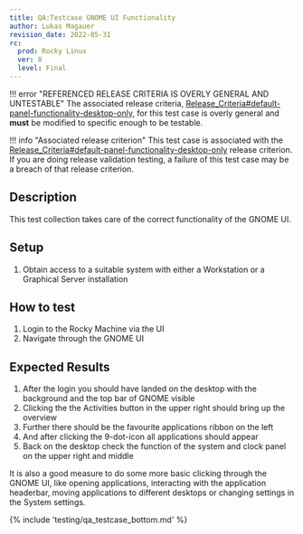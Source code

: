 ```yaml
---
title: QA:Testcase GNOME UI Functionality
author: Lukas Magauer
revision_date: 2022-05-31
rc:
  prod: Rocky Linux
  ver: 8
  level: Final
---
```


!!! error "REFERENCED RELEASE CRITERIA IS OVERLY GENERAL AND UNTESTABLE"
    The associated release criteria, [Release_Criteria#default-panel-functionality-desktop-only](9_release_criteria.md#default-panel-functionality-desktop-only), for this test case is overly general and **must** be modified to specific enough to be testable.

!!! info "Associated release criterion"
    This test case is associated with the [Release_Criteria#default-panel-functionality-desktop-only](9_release_criteria.md#default-panel-functionality-desktop-only) release criterion. If you are doing release validation testing, a failure of this test case may be a breach of that release criterion.

## Description

This test collection takes care of the correct functionality of the GNOME UI.

## Setup

1. Obtain access to a suitable system with either a Workstation or a Graphical Server installation

## How to test

1. Login to the Rocky Machine via the UI
2. Navigate through the GNOME UI

## Expected Results

1. After the login you should have landed on the desktop with the background and the top bar of GNOME visible
2. Clicking the the Activities button in the upper right should bring up the overview
3. Further there should be the favourite applications ribbon on the left
4. And after clicking the 9-dot-icon all applications should appear
5. Back on the desktop check the function of the system and clock panel on the upper right and middle

It is also a good measure to do some more basic clicking through the GNOME UI, like opening applications, interacting with the application headerbar, moving applications to different desktops or changing settings in the System settings.

{% include 'testing/qa_testcase_bottom.md' %}
